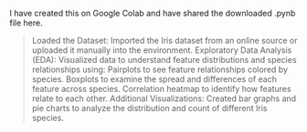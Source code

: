 I have created this on Google Colab and have shared the downloaded .pynb file here.
 >Loaded the Dataset:
   Imported the Iris dataset from an online source or uploaded it manually into the environment.
 >Exploratory Data Analysis (EDA):
   Visualized data to understand feature distributions and species relationships using:
   Pairplots to see feature relationships colored by species.
   Boxplots to examine the spread and differences of each feature across species.
   Correlation heatmap to identify how features relate to each other.
 >Additional Visualizations:
   Created bar graphs and pie charts to analyze the distribution and count of different Iris species.
